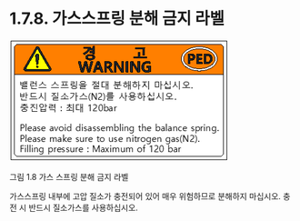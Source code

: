 ﻿# 1.7.8. 가스스프링 분해 금지 라벨


![](../../_assets/그림_1.8_가스스프링분해금지라벨.png  )

그림 1.8 가스 스프링 분해 금지 라벨

가스스프링 내부에 고압 질소가 충전되어 있어 매우 위험하므로 분해하지 마십시오. 충전 시 반드시 질소가스를 사용하십시오.
